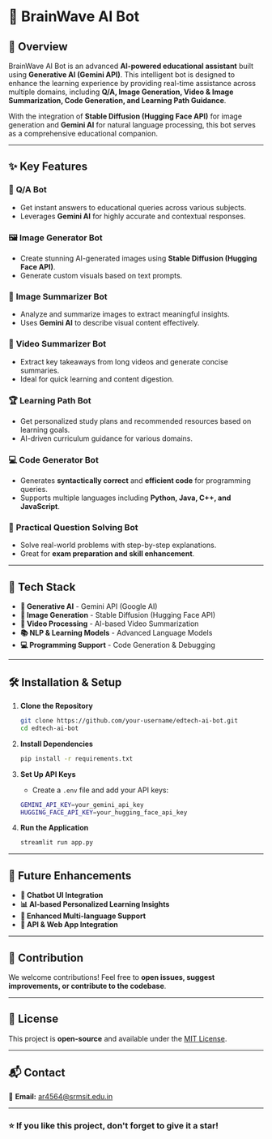 # 🚀 BrainWave AI Bot

## 🎯 Overview
BrainWave AI Bot is an advanced **AI-powered educational assistant** built using **Generative AI (Gemini API)**. This intelligent bot is designed to enhance the learning experience by providing real-time assistance across multiple domains, including **Q/A, Image Generation, Video & Image Summarization, Code Generation, and Learning Path Guidance**.

With the integration of **Stable Diffusion (Hugging Face API)** for image generation and **Gemini AI** for natural language processing, this bot serves as a comprehensive educational companion.

---
## ✨ Key Features

### 📌 **Q/A Bot**
- Get instant answers to educational queries across various subjects.
- Leverages **Gemini AI** for highly accurate and contextual responses.

### 🖼️ **Image Generator Bot**
- Create stunning AI-generated images using **Stable Diffusion (Hugging Face API)**.
- Generate custom visuals based on text prompts.

### 📝 **Image Summarizer Bot**
- Analyze and summarize images to extract meaningful insights.
- Uses **Gemini AI** to describe visual content effectively.

### 🎥 **Video Summarizer Bot**
- Extract key takeaways from long videos and generate concise summaries.
- Ideal for quick learning and content digestion.

### 🏆 **Learning Path Bot**
- Get personalized study plans and recommended resources based on learning goals.
- AI-driven curriculum guidance for various domains.

### 💻 **Code Generator Bot**
- Generates **syntactically correct** and **efficient code** for programming queries.
- Supports multiple languages including **Python, Java, C++, and JavaScript**.

### 📖 **Practical Question Solving Bot**
- Solve real-world problems with step-by-step explanations.
- Great for **exam preparation and skill enhancement**.

---
## 🚀 Tech Stack
- **🧠 Generative AI** - Gemini API (Google AI)
- **🎨 Image Generation** - Stable Diffusion (Hugging Face API)
- **🎥 Video Processing** - AI-based Video Summarization
- **📚 NLP & Learning Models** - Advanced Language Models
- **💻 Programming Support** - Code Generation & Debugging

---
## 🛠️ Installation & Setup

1. **Clone the Repository**
   ```sh
   git clone https://github.com/your-username/edtech-ai-bot.git
   cd edtech-ai-bot
   ```

2. **Install Dependencies**
   ```sh
   pip install -r requirements.txt
   ```

3. **Set Up API Keys**
   - Create a `.env` file and add your API keys:
   ```sh
   GEMINI_API_KEY=your_gemini_api_key
   HUGGING_FACE_API_KEY=your_hugging_face_api_key
   ```

4. **Run the Application**
   ```sh
   streamlit run app.py
   ```

---
## 🎯 Future Enhancements
- **💬 Chatbot UI Integration**
- **📊 AI-based Personalized Learning Insights**
- **📌 Enhanced Multi-language Support**
- **🔗 API & Web App Integration**

---
## 🤝 Contribution
We welcome contributions! Feel free to **open issues, suggest improvements, or contribute to the codebase**.

---
## 📜 License
This project is **open-source** and available under the [MIT License](LICENSE).

---
## 📬 Contact
📧 **Email:** ar4564@srmsit.edu.in


---
### ⭐ If you like this project, don't forget to give it a star!

